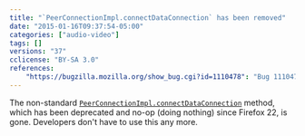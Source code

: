 ```yaml
---
title: "`PeerConnectionImpl.connectDataConnection` has been removed"
date: "2015-01-16T09:37:54-05:00"
categories: ["audio-video"]
tags: []
versions: "37"
cclicense: "BY-SA 3.0"
references:
    "https://bugzilla.mozilla.org/show_bug.cgi?id=1110478": "Bug 1110478 – Remove unused remnants of non-standard connectDataConnection from Bug 852908"
---
```

The non-standard [`PeerConnectionImpl.connectDataConnection`](https://hacks.mozilla.org/2012/11/progress-update-on-webrtc-for-firefox-on-desktop/) method, which has been deprecated and no-op (doing nothing) since Firefox 22, is gone. Developers don't have to use this any more.
